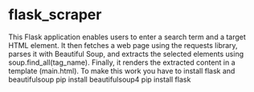 # flask_scraper


This Flask application enables users to enter a search term and a target HTML element. It then fetches a web page using the requests library, parses it with Beautiful Soup, and extracts the selected elements using soup.find_all(tag_name). Finally, it renders the extracted content in a template (main.html).
To make this work you have to install flask and beautifulsoup
pip install beautifulsoup4
pip install flask

